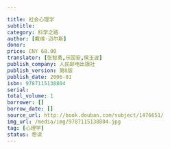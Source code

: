 ```yaml
---

title: 社会心理学
subtitle:
category: 科学之路
author: [戴维·迈尔斯]
donor: 
price: CNY 68.00
translator: [张智勇,乐国安,侯玉波]
publish_company: 人民邮电出版社
publish_version: 第8版
publish_date: 2006-01
isbn: 9787115138804
serial: 
total_volume: 1
borrower: []
borrow_date: []
source_url: http://book.douban.com/subject/1476651/
img_url: /media/img/9787115138804.jpg
tag: [心理学]
status: 想读
---
```

